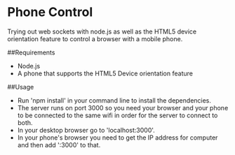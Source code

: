 Phone Control
============

Trying out web sockets with node.js as well as the HTML5 device orientation feature to control a browser with a mobile phone.

##Requirements

- Node.js
- A phone that supports the HTML5 Device orientation feature

##Usage

- Run 'npm install' in your command line to install the dependencies.
- The server runs on port 3000 so you need your browser and your phone to be connected to the same wifi in order for the server to connect to both.
- In your desktop browser go to 'localhost:3000'.
- In your phone's browser you need to get the IP address for computer and then add ':3000' to that.